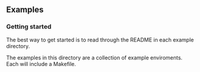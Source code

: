 ## Examples

### Getting started

The best way to get started is to read through the README in each example 
directory.

The examples in this directory are a collection of example enviroments. Each will 
include a Makefile.
